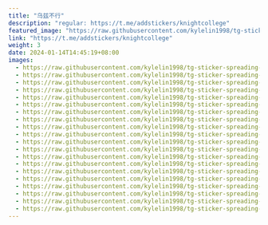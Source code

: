 ```yaml
---
title: "乌兹不行"
description: "regular: https://t.me/addstickers/knightcollege"
featured_image: "https://raw.githubusercontent.com/kylelin1998/tg-sticker-spreading-worldwide-images/main/img/31d73170-3dfe-469f-89dd-8a53e49d137d.jpg"
link: "https://t.me/addstickers/knightcollege"
weight: 3
date: 2024-01-14T14:45:19+08:00
images:
  - https://raw.githubusercontent.com/kylelin1998/tg-sticker-spreading-worldwide-images/main/img/31d73170-3dfe-469f-89dd-8a53e49d137d.jpg
  - https://raw.githubusercontent.com/kylelin1998/tg-sticker-spreading-worldwide-images/main/img/3eb8b8c0-6f62-4134-ab90-ebd8c622d559.jpg
  - https://raw.githubusercontent.com/kylelin1998/tg-sticker-spreading-worldwide-images/main/img/b9770b79-7f06-47c3-84fb-966b07f9bbbc.jpg
  - https://raw.githubusercontent.com/kylelin1998/tg-sticker-spreading-worldwide-images/main/img/46f8b23e-6935-40a1-b887-4c7b1048b22f.jpg
  - https://raw.githubusercontent.com/kylelin1998/tg-sticker-spreading-worldwide-images/main/img/ed879679-157b-434f-8d77-0720af405eaf.jpg
  - https://raw.githubusercontent.com/kylelin1998/tg-sticker-spreading-worldwide-images/main/img/9cc81ebf-918f-43a2-8f8e-795cae7db434.jpg
  - https://raw.githubusercontent.com/kylelin1998/tg-sticker-spreading-worldwide-images/main/img/d14bc963-e1fe-4ff3-acf1-fde7afe6ee28.jpg
  - https://raw.githubusercontent.com/kylelin1998/tg-sticker-spreading-worldwide-images/main/img/65e3eeaa-2f62-490e-9a91-00c832a9cee8.jpg
  - https://raw.githubusercontent.com/kylelin1998/tg-sticker-spreading-worldwide-images/main/img/b6bd423c-97e6-47bc-87d2-eeca60d700fe.jpg
  - https://raw.githubusercontent.com/kylelin1998/tg-sticker-spreading-worldwide-images/main/img/d7ed8181-d66d-41b0-b96c-0083d3a17b9b.jpg
  - https://raw.githubusercontent.com/kylelin1998/tg-sticker-spreading-worldwide-images/main/img/6290fcc6-1702-452e-8ab5-c81ce2e79809.jpg
  - https://raw.githubusercontent.com/kylelin1998/tg-sticker-spreading-worldwide-images/main/img/2e3e220f-d9db-44ef-a428-441e82810ec2.jpg
  - https://raw.githubusercontent.com/kylelin1998/tg-sticker-spreading-worldwide-images/main/img/68aea51a-0d05-4299-b837-b31d17a8361a.jpg
  - https://raw.githubusercontent.com/kylelin1998/tg-sticker-spreading-worldwide-images/main/img/1edcf344-3046-48c4-8345-71db72553229.jpg
  - https://raw.githubusercontent.com/kylelin1998/tg-sticker-spreading-worldwide-images/main/img/87ae502f-7070-4e21-b55a-afb3181a8d49.jpg
  - https://raw.githubusercontent.com/kylelin1998/tg-sticker-spreading-worldwide-images/main/img/f80dbfe7-25ea-49a5-91b5-399b49275768.jpg
  - https://raw.githubusercontent.com/kylelin1998/tg-sticker-spreading-worldwide-images/main/img/0b998daf-faa1-461b-b6e0-93d64a159c75.jpg
  - https://raw.githubusercontent.com/kylelin1998/tg-sticker-spreading-worldwide-images/main/img/bbf47617-4a76-49c4-80b8-8939520a9adb.jpg
  - https://raw.githubusercontent.com/kylelin1998/tg-sticker-spreading-worldwide-images/main/img/839cb40b-ad3a-49df-8a29-b11d69067911.jpg
  - https://raw.githubusercontent.com/kylelin1998/tg-sticker-spreading-worldwide-images/main/img/ead006e4-d0b5-4cba-b56d-c59d2bd1c54c.jpg
---
```

